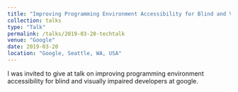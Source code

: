 ```yaml
---
title: "Improving Programming Environment Accessibility for Blind and Visually Impaired Developers"
collection: talks
type: "Talk"
permalink: /talks/2019-03-20-techtalk
venue: "Google"
date: 2019-03-20
location: "Google, Seattle, WA, USA"
---
```

I was invited to give at talk on improving programming environment accessibility for blind and visually impaired developers at google.